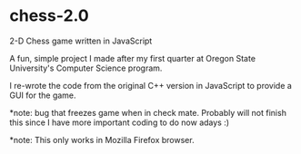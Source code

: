# chess-2.0
2-D Chess game written in JavaScript

A fun, simple project I made after my first quarter at Oregon State University's 
Computer Science program.  

I re-wrote the code from the original C++ version in JavaScript to provide a GUI for the game.


*note: bug that freezes game when in check mate. Probably will not finish this since I have more 
important coding to do now adays :)

*note: This only works in Mozilla Firefox browser.
